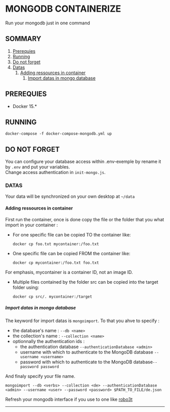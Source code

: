 # MONGODB CONTAINERIZE
Run your mongodb just in one command

## SOMMARY
1. [Prerequies](#prerequies)
2. [Running](#running) 
3. [Do not forget](#dontforget)
4. [Datas](#datas)
    1. [Adding ressources in container](#addingressources)
        1. [Import datas in mongo database](#importdatas) 


## PREREQUIES
* Docker 15.*

## RUNNING
```shell
docker-compose -f docker-compose-mongodb.yml up
```
## DO NOT FORGET <a id="dontforget"></a>
You can configure your database access within .env-exemple by rename it by `.env` and put your variables.\
Change access authentication in `init-mongo.js`.

### DATAS
Your data will be synchronized on your own desktop at `~/data` 

#### Adding ressources in container <a id="addingressources"></a>
First run the container, once is done copy the file or the folder that you what import  in your container : 
* For one specific file can be copied TO the container like:
  ```shell
  docker cp foo.txt mycontainer:/foo.txt
  ```
* One specific file can be copied FROM the container like:
  ```shell
  docker cp mycontainer:/foo.txt foo.txt
  ```
For emphasis, mycontainer is a container ID, not an image ID.

* Multiple files contained by the folder src can be copied into the target folder using:
  ```shell
  docker cp src/. mycontainer:/target
  ```

##### Import datas in mongo database <a id="importdatas"></a>
The keyword for import datas is `mongoimport`. To that you ahve to specify : 
* the database's name : `--db <name>`
* the collection's name : `--collection <name>`
* optionnally the authentication ids :
  * the authentication database `--authenticationDatabase <admin>`
  * username with which to authenticate to the MongoDB database `--username <username>` 
  * password with which to authenticate to the MongoDB database`--password password`

And finaly specify your file name.
```shell
mongoimport --db <verbs> --collection <de> --authenticationDatabase <admin> --username <user> --password <password> $PATH_TO_FILE/de.json
```
Refresh your mongodb interface if you use to one like [robo3t](https://robomongo.org/)
____
